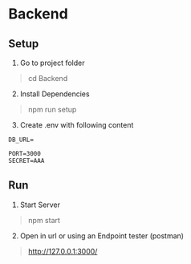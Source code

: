 # Backend

## Setup

1. Go to project folder

> cd Backend

2. Install Dependencies

> npm run setup

3. Create .env with following content

````
DB_URL=

PORT=3000
SECRET=AAA
````

## Run

1. Start Server

> npm start

2. Open in url or using an Endpoint tester (postman)

> http://127.0.0.1:3000/